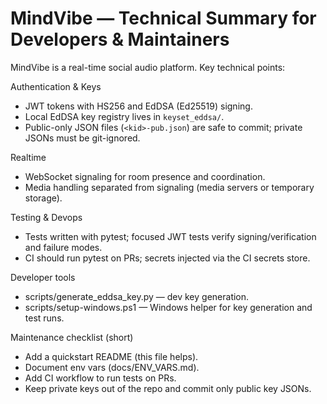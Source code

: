 # MindVibe — Technical Summary for Developers & Maintainers

MindVibe is a real-time social audio platform. Key technical points:

Authentication & Keys
- JWT tokens with HS256 and EdDSA (Ed25519) signing.
- Local EdDSA key registry lives in `keyset_eddsa/`.
- Public-only JSON files (`<kid>-pub.json`) are safe to commit; private JSONs must be git-ignored.

Realtime
- WebSocket signaling for room presence and coordination.
- Media handling separated from signaling (media servers or temporary storage).

Testing & Devops
- Tests written with pytest; focused JWT tests verify signing/verification and failure modes.
- CI should run pytest on PRs; secrets injected via the CI secrets store.

Developer tools
- scripts/generate_eddsa_key.py — dev key generation.
- scripts/setup-windows.ps1 — Windows helper for key generation and test runs.

Maintenance checklist (short)
- Add a quickstart README (this file helps).
- Document env vars (docs/ENV_VARS.md).
- Add CI workflow to run tests on PRs.
- Keep private keys out of the repo and commit only public key JSONs.